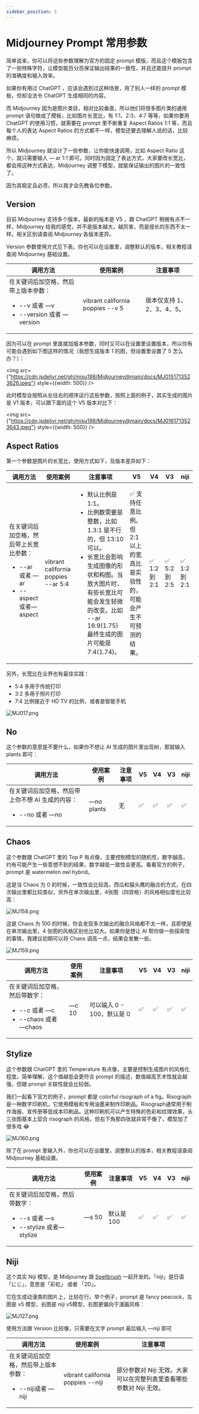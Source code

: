 ```yaml
---
sidebar_position: 3
---
```


# Midjourney Prompt 常用参数

简单说来，你可以将这些参数理解为官方的固定 prompt 模版，而且这个模板包含了一些特殊字符，让模型能百分百保证输出结果的一致性，并且还能提升 prompt 的准确度和输入效率。

如果你有用过 ChatGPT ，应该会遇到过这种场景，用了别人一样的 prompt 模板，但却没法令 ChatGPT 生成相同的内容。

而 Midjourney 因为是图片类目，相对比较垂直，所以他们将很多图片类的通用 prompt 语句做成了模板，比如图片长宽比，有 1:1、2:3、4:7 等等，如果你要用 ChatGPT 的使用习惯，就需要在 prompt 里不断重复 Aspect Ratios 1:1 等，而且每个人的表达 Aspect Ratios 的方式都不一样，模型还要去理解人说的话，比较麻烦。

所以 Midjourney 就设计了一些参数，让你能快速调用，比如 Aspect Ratio 这个，就只需要输入 — ar 1:1 即可。同时因为固定了表达方式，大家要改长宽比，都会用这种方式表达，Midjourney 调整下模型，就能保证输出的图片的一致性了。

因为其稳定且必须，所以我才会先教各位参数。

## Version

目前 Midjourney 支持多个版本，最新的版本是 V5 ，跟 ChatGPT 稍微有点不一样，Midjourney 给我的感觉，并不是版本越大，越厉害，而是擅长的东西不太一样。相关区别请查阅 Midjourney 各版本差异。

Version 参数使用方式见下表。你也可以在设置里，调整默认的版本，相关教程请查阅 Midjourney 基础设置。

| **调用方法**  | **使用案例**  | **注意事项**  |
| ------------------------------- | ------------------------------- | ---------------------- |
| 在关键词后加空格，然后带上版本参数： <ul><li> --v 或者 —v </li> <li>--version 或者 —version</li></ul> | vibrant california poppies --v 5 | 版本仅支持 1、2、3、4、5。 |

因为可以在 prompt 里直接加版本参数，同时又可以在设置里设置版本，所以你有可能会遇到如下图这样的情况（我想生成版本 1 的图，但设置里设置了 5 怎么办？）：

<img src={"https://cdn.jsdelivr.net/gh/misu198/Midjourney@main/docs/MJ0151713523626.jpeg"} style={{width: 500}} />

此时模型会按照从左往右的顺序运行这些参数，按照上面的例子，其实生成的图片是 V1 版本，可以跟下面的这个 V5 版本对比下：

<img src={"https://cdn.jsdelivr.net/gh/misu198/Midjourney@main/docs/MJ0161713523643.jpeg"} style={{width: 500}} />

## Aspect Ratios

第一个参数是图片的长宽比，使用方式如下，及版本差异如下：

| 调用方法    | 使用案例   | 注意事项      | V5       | V4      | V3      | niji    |
| --------- | ---------------- | -------------- | ----------------- | ----------- | ----------- | ----------- |
| 在关键词后加空格，然后带上长宽比参数： <ul><li> --ar 或者 —ar</li><li> --aspect 或者—aspect</li></ul> | vibrant california poppies --ar 5:4 | <ul><li>默认比例是 1:1。</li><li>比例数需要是整数，比如 1.3:1 是不行的，但 13:10 可以。</li><li> 长宽比会影响生成图像的形状和构图。当放大图片时，有些长宽比可能会发生轻微的改变。比如 --ar 16:9(1.75) 最终生成的图片可能是 7:4(1.74)。</li></ul> | ✅ 支持任意比例。但2:1以上的宽高比是实验性的，可能会产生不可预测的结果。 | ✅ 1:2 到 2:1 | ✅ 5:2 到 2:5 | ✅ 1:2 到 2:1 |

另外，长宽比在业界也有最佳实践：

- 5:4 多用于传统打印
- 3:2 多用于照片打印
- 7:4 比例接近于 HD TV 的比例，或者是智能手机

![MJ017.png](https://cdn.jsdelivr.net/gh/misu198/Midjourney@main/docs/MJ0171713523608.png)

## No

这个参数的意思是不要什么，如果你不想让 AI 生成的图片里出现树，那就输入 plants 即可：

| **调用方法**               | **使用案例**   | **注意事项** | **V5** | **V4** | **V3** | **niji** |
| --------------------------- | ---------- | -------- | ------ | ------ | ------ | -------- |
| 在关键词后加空格，然后带上你不想 AI 生成的内容：<ul><li>--no 或者 —no</li></ul> | —no plants | 无        | ✅      | ✅      | ✅      | ✅        |

## Chaos

这个参数跟 ChatGPT 里的 Top P 有点像，主要控制模型的随机性，数字越高，约有可能产生一些意想不到的结果，数字越低一致性会更高。看看官方的例子， prompt 是 watermelon owl hybrid。

这是当 Chaos 为 0 的时候，一致性会比较高，西瓜和猫头鹰的融合的方式，在四次输出里都比较类似，另外在单次输出里，4张图（四宫格）的风格相似度也比较高：

![MJ158.png](https://cdn.jsdelivr.net/gh/misu198/Midjourney@main/docs/MJ1581713523659.png)

这是 Chaos 为 100 的时候，你会发现多次输出的融合风格都不太一样，且即使是在单次输出里，4 张图的风格区别也比较大。如果你是想让 AI 帮你做一些探索性的事情，我建议初期可以将 Chaos 调高一点，结果会发散一些。

![MJ159.png](https://cdn.jsdelivr.net/gh/misu198/Midjourney@main/docs/MJ1591713523669.png)

| **调用方法**                                                        | **使用案例** | **注意事项**           | **V5** | **V4** | **V3** | **niji** |
| --------------------------------------------------------------- | -------- | ------------------ | ------ | ------ | ------ | -------- |
| 在关键词后加空格，然后带数字：<ul><li>--c 或者 —c</li><li>--chaos 或者—chaos</li></ul> | —c 10   | 可以输入 0 - 100，默认是 0 | ✅      | ✅      | ✅      | ✅        |

## Stylize

这个参数跟 ChatGPT 里的 Temperature 有点像，主要是控制生成图片的风格化程度。简单理解，这个值越低会更符合 prompt 的描述，数值越高艺术性就会越强，但跟 prompt 关联性就会比较弱。

我们一起看下官方的例子，prompt 都是 colorful risograph of a fig。Risograph是一种数字印刷机，它使用模板和专用油墨来制作印刷品。Risograph通常用于制作海报、宣传册等低成本印刷品。这种印刷机可以产生特殊的色彩和纹理效果，头三张图基本上契合 risograph 的风格，但右下角那四张就非常不像了，模型加了很多戏 😂

![MJ160.png](https://cdn.jsdelivr.net/gh/misu198/Midjourney@main/docs/MJ1601713523678.png)

除了在 prompt 里输入外，你也可以在设置里，调整默认的版本，相关教程请查阅 Midjourney 基础设置。

| **调用方法**                                                            | **使用案例** | **注意事项** | **V5** | **V4** | **V3** | **niji** |
| ------------------------------------------------------------------- | -------- | -------- | ------ | ------ | ------ | -------- |
| 在关键词后加空格，然后带数字：<ul><li>--s 或者 —s</li><li>--stylize 或者—stylize</li></ul> | —s 50    | 默认是 100  | ✅      | ✅      | ✅      | ✅        |

## Niji

这个其实 Niji 模型，是 Midjourney 跟 [Spellbrush](https://spellbrush.com/) 一起开发的。「niji」是日语「にじ」，意思是「彩虹」 或者 「2D」。

它在生成动漫类的图片上，比较在行。举个例子，prompt 是 fancy peacock，左图是 v5 模型，右图是 niji v5模型，右图更偏向于漫画风格：

![MJ127.png](https://cdn.jsdelivr.net/gh/misu198/Midjourney@main/docs/MJ1271713523691.png)

使用方法跟 Version 比较像，只需要在文字 prompt 最后输入 —niji 即可

| **调用方法**                                | **使用案例**                          | **注意事项**                                 |
| --------------------------------------- | --------------------------------- | ---------------------------------------- |
| 在关键词后加空格，然后带上版本参数：<ul><li>--niji或者 —niji</li></ul> | vibrant california poppies --niji | 部分参数对 Niji 无效。大家可以在完整列表里查看哪些参数对 Niji 无效。 |

